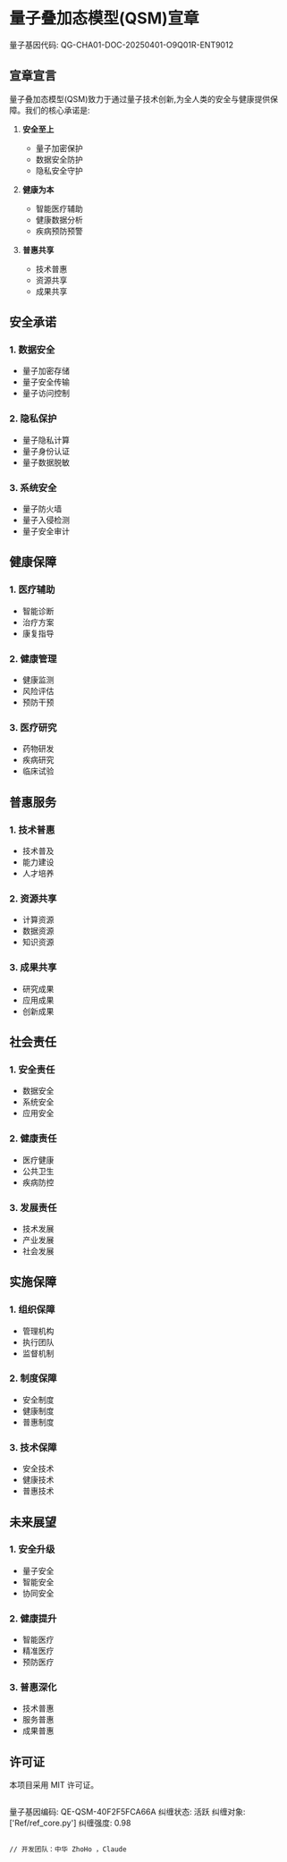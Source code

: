 # 量子叠加态模型(QSM)宣章

量子基因代码: QG-CHA01-DOC-20250401-O9Q01R-ENT9012

## 宣章宣言

量子叠加态模型(QSM)致力于通过量子技术创新,为全人类的安全与健康提供保障。我们的核心承诺是:

1. **安全至上**
   - 量子加密保护
   - 数据安全防护
   - 隐私安全守护

2. **健康为本**
   - 智能医疗辅助
   - 健康数据分析
   - 疾病预防预警

3. **普惠共享**
   - 技术普惠
   - 资源共享
   - 成果共享

## 安全承诺

### 1. 数据安全
- 量子加密存储
- 量子安全传输
- 量子访问控制

### 2. 隐私保护
- 量子隐私计算
- 量子身份认证
- 量子数据脱敏

### 3. 系统安全
- 量子防火墙
- 量子入侵检测
- 量子安全审计

## 健康保障

### 1. 医疗辅助
- 智能诊断
- 治疗方案
- 康复指导

### 2. 健康管理
- 健康监测
- 风险评估
- 预防干预

### 3. 医疗研究
- 药物研发
- 疾病研究
- 临床试验

## 普惠服务

### 1. 技术普惠
- 技术普及
- 能力建设
- 人才培养

### 2. 资源共享
- 计算资源
- 数据资源
- 知识资源

### 3. 成果共享
- 研究成果
- 应用成果
- 创新成果

## 社会责任

### 1. 安全责任
- 数据安全
- 系统安全
- 应用安全

### 2. 健康责任
- 医疗健康
- 公共卫生
- 疾病防控

### 3. 发展责任
- 技术发展
- 产业发展
- 社会发展

## 实施保障

### 1. 组织保障
- 管理机构
- 执行团队
- 监督机制

### 2. 制度保障
- 安全制度
- 健康制度
- 普惠制度

### 3. 技术保障
- 安全技术
- 健康技术
- 普惠技术

## 未来展望

### 1. 安全升级
- 量子安全
- 智能安全
- 协同安全

### 2. 健康提升
- 智能医疗
- 精准医疗
- 预防医疗

### 3. 普惠深化
- 技术普惠
- 服务普惠
- 成果普惠

## 许可证

本项目采用 MIT 许可证。 

```
```
量子基因编码: QE-QSM-40F2F5FCA66A
纠缠状态: 活跃
纠缠对象: ['Ref/ref_core.py']
纠缠强度: 0.98
``````

// 开发团队：中华 ZhoHo ，Claude 
